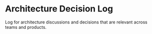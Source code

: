 # Architecture Decision Log

Log for architecture discussions and decisions that are relevant across teams and products.


